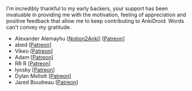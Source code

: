 I'm incredibly thankful to my early backers, your support has been invaluable in providing me with the motivation, feeling of appreciation and positive feedback that allow me to keep contributing to AnkiDroid. Words can't convey my gratitude.


* Alexander Alemayhu \[[Notion2Anki](https://notion.2anki.net/)\] \[[Patreon](https://www.patreon.com/alemayhu)\]
* abed \[[Patreon](https://www.patreon.com/user/creators?u=20595543)\]
* Vikeo \[[Patreon](https://www.patreon.com/user/creators?u=28277444)\]
* Adam \[[Patreon](https://www.patreon.com/user/creators?u=40439565)\]
* RR R \[[Patreon](https://www.patreon.com/user?u=36825854)\]
* lyosky \[[Patreon](https://www.patreon.com/user?u=40502988)\] 
* Dylan Mellott \[[Patreon](https://www.patreon.com/user/creators?u=6660806)\]
* Jared Boudreau \[[Patreon](https://www.patreon.com/user?u=3583384)\]
